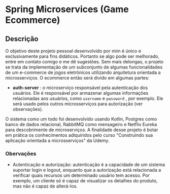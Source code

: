# Spring Microservices (Game Ecommerce)

## Descrição

O objetivo deste projeto pessoal desenvolvido por mim é único e exclusivamente para fins didáticos. Portanto se algo pode ser melhorado, entre em contato comigo e me dê sugestões. Sem mais delongas, o projeto se trata da implementação de um subconjunto de algumas funcionalidades de um e-commerce de jogos eletrônicos utilizando arquitetura orientada a microsserviços. O ecommerce então será divido em algumas partes:

* **auth-server** : o microserviço responsável pela autenticação dos usuários. Ele é responsável por armazenar algumas informações relacionadas aos usuários, como `username` e `password` , por exemplo. Ele será usado pelos outros microsserviços para autorização (ver observações).

O sistema como um todo foi desenvolvido usando Kotlin, Postgres como banco de dados relacional, RabbitMQ como mensageiro e Netflix Eureka para descobrimente de microserviços. A finalidade desse projeto é botar em prática os conhecimentos adiquiridos pelo curso "Construindo sua aplicação orientada a microsserviços" da Udemy.

### Obervações

* Autenticação e autorização: autenticação é a capacidade de um sistema suportar login e logout, enquanto que a autorização está relacionada a verificar quais recursos um determinado usuário tem acesso. Por exemplo, um cliente só é capaz de visualizar os detalhes do produto, mas não é capaz de alterá-los.